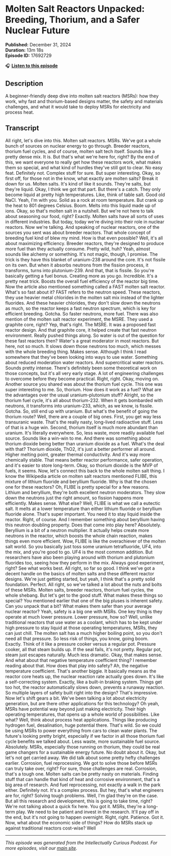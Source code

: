 # Molten Salt Reactors Unpacked: Breeding, Thorium, and a Safer Nuclear Future

**Published:** December 31, 2024  
**Duration:** 13m 18s  
**Episode ID:** 17692729

🎧 **[Listen to this episode](https://intellectuallycurious.buzzsprout.com/2529712/episodes/17692729-molten-salt-reactors-unpacked-breeding-thorium-and-a-safer-nuclear-future)**

## Description

A beginner-friendly deep dive into molten salt reactors (MSRs): how they work, why fast and thorium-based designs matter, the safety and materials challenges, and what it would take to deploy MSRs for electricity and process heat.

## Transcript

All right, let's dive into this. Molten salt reactors. MSRs. We've got a whole bunch of sources on nuclear energy to go through. Breeder reactors, thorium fuel cycles, and of course, molten salt tech itself. Sounds like a pretty dense mix. It is. But that's what we're here for, right? By the end of this, we want everyone to really get how these reactors work, what makes them so special, and what kind of hurdles they've still got to clear. No easy feat. Definitely not. Complex stuff for sure. But super interesting. Okay, so first off, for those not in the know, what exactly are molten salts? Break it down for us. Molten salts. It's kind of like it sounds. They're salts, but they're liquid. Okay, I think we got that part. But there's a catch. They only become liquid at pretty high temperatures. Like, think of table salt. Good old NaCl. Yeah, I'm with you. Solid as a rock at room temperature. But crank up the heat to 801 degrees Celsius. Boom. Melts into this liquid made up of ions. Okay, so that's molten salt in a nutshell. But we're not here to talk about seasoning our food, right? Exactly. Molten salts have all sorts of uses in different industries. But today, today we're diving into their role in nuclear reactors. Now we're talking. And speaking of nuclear reactors, one of the sources you sent was about breeder reactors. That whole concept of breeding fuel kind of blew my mind. How is that even possible? Well, it's all about maximizing efficiency. Breeder reactors, they're designed to produce more fuel than they actually consume. Pretty wild, huh? Yeah, almost sounds like alchemy or something. It's not magic, though, I promise. The trick is they have this blanket of uranium-238 around the core. It's not fissile on its own. But when it absorbs neutrons from the fission process, it transforms, turns into plutonium-239. And that, that is fissile. So you're basically getting a fuel bonus. Creating more as you go. Incredible. It's a pretty neat trick. Boosts the overall fuel efficiency of the reactor big time. Now the article also mentioned something called a FAST molten salt reactor. What's so fast about it? FAST refers to the neutron speed. These reactors, they use heavier metal chlorides in the molten salt mix instead of the lighter fluorides. And these heavier chlorides, they don't slow down the neutrons as much, so the reactor keeps a fast neutron spectrum, which is key for efficient breeding. Gotcha. So faster neutrons, more fuel. There was also mention of the molten salt reactor experiment, the MSRE. They used a graphite core, right? Yep, that's right. The MSRE. It was a proposed fast reactor design. And that graphite core, it helped create that fast neutron environment. Really pushed things along. So water is out of the question for these fast reactors then? Water's a great moderator in most reactors. But here, not so much. It slows down those neutrons too much, which messes with the whole breeding thing. Makes sense. Although I think I read somewhere that they've been looking into ways to use water. Something about reduced moderation water reactors. And supercritical water reactors. Sounds pretty intense. There's definitely been some theoretical work on those concepts, but it's all very early stage. A lot of engineering challenges to overcome before they become practical. Right, right. Okay, moving on. Another source you shared was about the thorium fuel cycle. This one was super interesting to me. So, thorium. How does it work as a fuel? What are the advantages over the usual uranium-plutonium stuff? Alright, so the thorium fuel cycle, it's all about thorium-232. When it gets bombarded with neutrons, it transforms into uranium-233, which, as we know, is fissile. Gotcha. So, still end up with uranium. But what's the benefit of going the thorium route? Well, there are a couple of big ones. First, you get way less transuranic waste. That's the really nasty, long-lived radioactive stuff. Less of that is a huge win. Second, thorium itself is much more abundant than uranium. It's literally everywhere. So, less waste, more readily available fuel source. Sounds like a win-win to me. And there was something about thorium dioxide being better than uranium dioxide as a fuel. What's the deal with that? Thorium dioxide, ThO2, it's just a better performer all around. Higher melting point, greater thermal conductivity. And it's way more chemically stable. That means better reactor performance, safer operation, and it's easier to store long-term. Okay, so thorium dioxide is the MVP of fuels, it seems. Now, let's connect this back to the whole molten salt thing. I know the Wikipedia article on molten salt reactors mentioned FLIBE, this mixture of lithium fluoride and beryllium fluoride. Why is that the chosen one for these reactors? Oh, FLIBE is pretty special for a few reasons. Lithium and beryllium, they're both excellent neutron moderators. They slow down the neutrons just the right amount, so fission happens more efficiently. Makes sense. What else? Well, FLIBE is what we call a eutectic salt. It melts at a lower temperature than either lithium fluoride or beryllium fluoride alone. That's super important. You need it to stay liquid inside the reactor. Right, of course. And I remember something about beryllium having this neutron doubling property. Does that come into play here? Absolutely. Beryllium is a bit of a neutron multiplier. It actually helps create more neutrons in the reactor, which boosts the whole chain reaction, makes things even more efficient. Wow, FLIBE is like the overachiever of the molten salt world. So you basically just toss some uranium tetrafluoride, UF4, into the mix, and you're good to go. UF4 is the most common addition. But researchers have also been playing around with thorium and plutonium fluorides too, seeing how they perform in the mix. Always good experiment, right? See what works best. All right, so far so good. I think we've got a decent handle on the basics of molten salts and these different reactor designs. We're just getting started, but yeah, I think that's a pretty solid foundation. Perfect. All right, so we've talked a lot about the nuts and bolts of these MSRs. Molten salts, breeder reactors, thorium fuel cycles, the whole shebang. But let's get to the good stuff. What makes these things so special? You mentioned earlier that one of the big pluses is inherent safety. Can you unpack that a bit? What makes them safer than your average nuclear reactor? Yeah, safety is a big one with MSRs. One key thing is they operate at much lower pressure. Lower pressure, how so? Well, unlike traditional reactors that use water as a coolant, which has to be kept under high pressure to stay liquid at those operating temperatures, MSRs, they can just chill. The molten salt has a much higher boiling point, so you don't need all that pressure. So less risk of things, you know, going boom. Exactly. Think of it like a pressure cooker versus a regular pot. Pressure cooker, all that steam builds up. If the seal fails, it's not pretty. Regular pot, steam just escapes naturally. Much less dramatic. Okay, that makes sense. And what about that negative temperature coefficient thing? I remember reading about that. How does that play into safety? Ah, the negative temperature coefficient. That's another biggie. It basically means as the reactor core heats up, the nuclear reaction rate actually goes down. It's like a self-correcting system. Exactly, like a built-in braking system. Things get too hot, the reactor automatically slows down, prevents a runaway reaction. So multiple layers of safety built right into the design? That's impressive. Now let's shift gears a bit. We've been talking a lot about electricity generation, but are there other applications for this technology? Oh yeah, MSRs have potential way beyond just making electricity. Their high operating temperatures, that opens up a whole world of possibilities. Like what? Well, think about process heat applications. Things like producing hydrogen fuel, desalination, huge potential there. That's wild. So we could be using MSRs to power everything from cars to clean water plants. The future's looking pretty bright, especially if we factor in all those thorium fuel cycle benefits we talked about. Less waste, more sustainable fuel source. Absolutely. MSRs, especially those running on thorium, they could be real game changers for a sustainable energy future. No doubt about it. Okay, but let's not get carried away. We did talk about some pretty hefty challenges earlier. Corrosion, fuel reprocessing. We got to solve those before MSRs can truly take over, right? For sure, those challenges are real. Corrosion, that's a tough one. Molten salts can be pretty nasty on materials. Finding stuff that can handle that kind of heat and corrosive environment, that's a big area of research. And fuel reprocessing, not exactly a walk in the park either. Definitely not. It's a complex process. But hey, that's what engineers are for, right? Solving tough problems. Well, I'm glad they're on the case. But all this research and development, this is going to take time, right? We're not talking about a quick fix here. You got it. MSRs, they're a long-term play. We need to be patient and invest in the research. It'll pay off in the end, but it's not going to happen overnight. Right, right. Patience. Got it. Now, what about the economic side of things? How do MSRs stack up against traditional reactors cost-wise? Well

---
*This episode was generated from the Intellectually Curious Podcast. For more episodes, visit our [main site](https://intellectuallycurious.buzzsprout.com).*
